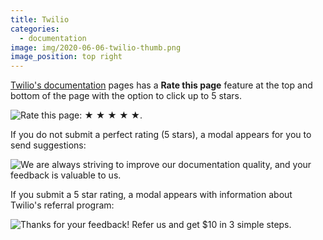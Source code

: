 ```yaml
---
title: Twilio
categories:
  - documentation
image: img/2020-06-06-twilio-thumb.png
image_position: top right
---
```


[Twilio's documentation](https://www.twilio.com/docs/api) pages has a **Rate this page** feature at the top and bottom of the page with the option to click up to 5 stars.

![Rate this page: ★ ★ ★ ★ ★.](/feedback-library/img/2020-06-06-twilio.png)

If you do not submit a perfect rating (5 stars), a modal appears for you to send suggestions:

![We are always striving to improve our documentation quality, and your feedback is valuable to us.](/feedback-library/img/2020-06-06-twilio-2.png)

If you submit a 5 star rating, a modal appears with information about Twilio's referral program:

![Thanks for your feedback! Refer us and get $10 in 3 simple steps.](/feedback-library/img/2020-06-06-twilio-3.png)

